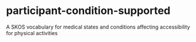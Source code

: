 # participant-condition-supported
A SKOS vocabulary for medical states and conditions affecting accessibility for physical activities
